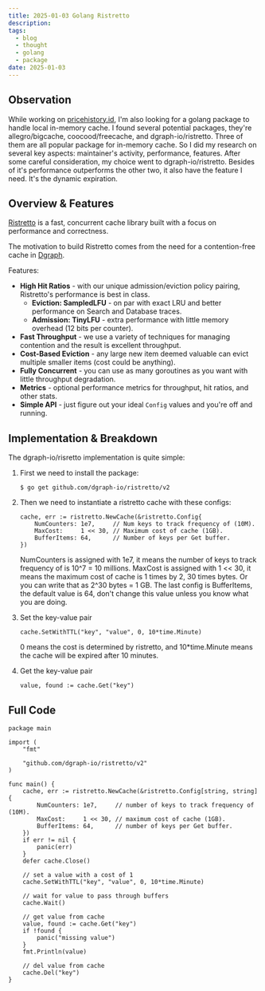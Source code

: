 ```yaml
---
title: 2025-01-03 Golang Ristretto
description: 
tags:
  - blog
  - thought
  - golang
  - package
date: 2025-01-03
---
```

## Observation

While working on [pricehistory.id](https://pricehistory.id), I'm also looking for a golang package to handle local in-memory cache. I found several potential packages, they're allegro/bigcache, coocood/freecache, and dgraph-io/ristretto. Three of them are all popular package for in-memory cache. So I did my research on several key aspects: maintainer's activity, performance, features. After some careful consideration, my choice went to dgraph-io/ristretto. Besides of it's performance outperforms the other two, it also have the feature I need. It's the dynamic expiration.

## Overview & Features

[Ristretto](https://github.com/dgraph-io/ristretto) is a fast, concurrent cache library built with a focus on performance and correctness.

The motivation to build Ristretto comes from the need for a contention-free cache in [Dgraph](https://github.com/dgraph-io/dgraph).

Features:

- **High Hit Ratios** - with our unique admission/eviction policy pairing, Ristretto's performance is best in class.
    - **Eviction: SampledLFU** - on par with exact LRU and better performance on Search and Database traces.
    - **Admission: TinyLFU** - extra performance with little memory overhead (12 bits per counter).
- **Fast Throughput** - we use a variety of techniques for managing contention and the result is excellent throughput.
- **Cost-Based Eviction** - any large new item deemed valuable can evict multiple smaller items (cost could be anything).
- **Fully Concurrent** - you can use as many goroutines as you want with little throughput degradation.
- **Metrics** - optional performance metrics for throughput, hit ratios, and other stats.
- **Simple API** - just figure out your ideal `Config` values and you're off and running.

## Implementation & Breakdown

The dgraph-io/risretto implementation is quite simple:

1. First we need to install the package:

	```
	$ go get github.com/dgraph-io/ristretto/v2
	```

2. Then we need to instantiate a ristretto cache with these configs:

	```
	cache, err := ristretto.NewCache(&ristretto.Config{
		NumCounters: 1e7,     // Num keys to track frequency of (10M).
		MaxCost:     1 << 30, // Maximum cost of cache (1GB).
		BufferItems: 64,      // Number of keys per Get buffer.
	})
	```

	NumCounters is assigned with 1e7, it means the number of keys to track frequency of is 10^7 = 10 millions. MaxCost is assigned with 1 << 30, it means the maximum cost of cache is 1 times by 2, 30 times bytes. Or you can write that as 2^30 bytes = 1 GB. The last config is BufferItems, the default value is 64, don't change this value unless you know what you are doing.

3. Set the key-value pair

	```
	cache.SetWithTTL("key", "value", 0, 10*time.Minute)
	```

	0 means the cost is determined by ristretto, and 10\*time.Minute means the cache will be expired after 10 minutes.

4. Get the key-value pair

	```
	value, found := cache.Get("key")
	```

## Full Code

```
package main

import (
	"fmt"

	"github.com/dgraph-io/ristretto/v2"
)

func main() {
	cache, err := ristretto.NewCache(&ristretto.Config[string, string]{
		NumCounters: 1e7,     // number of keys to track frequency of (10M).
		MaxCost:     1 << 30, // maximum cost of cache (1GB).
		BufferItems: 64,      // number of keys per Get buffer.
	})
	if err != nil {
		panic(err)
	}
	defer cache.Close()

	// set a value with a cost of 1
	cache.SetWithTTL("key", "value", 0, 10*time.Minute)

	// wait for value to pass through buffers
	cache.Wait()

	// get value from cache
	value, found := cache.Get("key")
	if !found {
		panic("missing value")
	}
	fmt.Println(value)

	// del value from cache
	cache.Del("key")
}
```